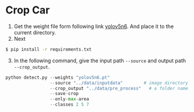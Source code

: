 # Crop Car

1. Get the weight file form following link [yolov5n6](https://chowagiken.sharepoint.com/:u:/s/proj_car_defect_detection_/EQwmfqyKKGdPpyDwMrFiLLQBnrZL8yWuY87inAp1XpmkiA?e=gJ8bBp). And place it to the current directory.
2. Next

```bash
$ pip install -r requirements.txt
``` 
3. In the following command, give the input path `--source` and output path `--crop_output`. 

```python
python detect.py --weights "yolov5n6.pt" 
                 --source "../data/inputdata"        # image directory
                 --crop_output "../data/pre_process"   # a folder name crop will be created and the cropped images will be saved there
                 --save-crop 
                 --only-max-area 
                 --classes 2 5 7
```

